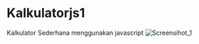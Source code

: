 # Kalkulatorjs1
Kalkulator Sederhana menggunakan javascript
![Screensihot_1](https://user-images.githubusercontent.com/50318300/211132655-942beb13-b0e5-42ee-841a-d43617412d3f.jpg)

